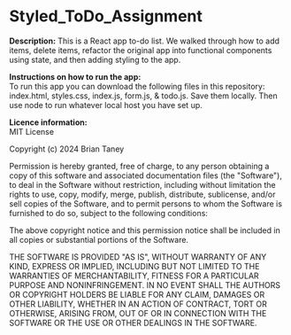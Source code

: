 # Styled_ToDo_Assignment

**Description:** This is a React app to-do list. We walked through how to add items, delete items, refactor the original app into functional components using state, and then adding styling to the app.

**Instructions on how to run the app:**  
To run this app you can download the following files in this repository: index.html, styles.css, index.js, form.js, & todo.js. Save them locally. Then use node to run whatever local host you have set up.

**Licence information:**  
MIT License

Copyright (c) 2024 Brian Taney

Permission is hereby granted, free of charge, to any person obtaining a copy
of this software and associated documentation files (the "Software"), to deal
in the Software without restriction, including without limitation the rights
to use, copy, modify, merge, publish, distribute, sublicense, and/or sell
copies of the Software, and to permit persons to whom the Software is
furnished to do so, subject to the following conditions:

The above copyright notice and this permission notice shall be included in all
copies or substantial portions of the Software.

THE SOFTWARE IS PROVIDED "AS IS", WITHOUT WARRANTY OF ANY KIND, EXPRESS OR
IMPLIED, INCLUDING BUT NOT LIMITED TO THE WARRANTIES OF MERCHANTABILITY,
FITNESS FOR A PARTICULAR PURPOSE AND NONINFRINGEMENT. IN NO EVENT SHALL THE
AUTHORS OR COPYRIGHT HOLDERS BE LIABLE FOR ANY CLAIM, DAMAGES OR OTHER
LIABILITY, WHETHER IN AN ACTION OF CONTRACT, TORT OR OTHERWISE, ARISING FROM,
OUT OF OR IN CONNECTION WITH THE SOFTWARE OR THE USE OR OTHER DEALINGS IN THE
SOFTWARE.
